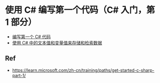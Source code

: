 # 使用 C# 编写第一个代码（C# 入门，第 1 部分）

* [编写第一个 C# 代码](./01-csharp-write-first/)
* [使用 C# 中的文本值和变量值来存储和检索数据](./02-csharp-literals-variables/)

## Ref

* <https://learn.microsoft.com/zh-cn/training/paths/get-started-c-sharp-part-1/>
